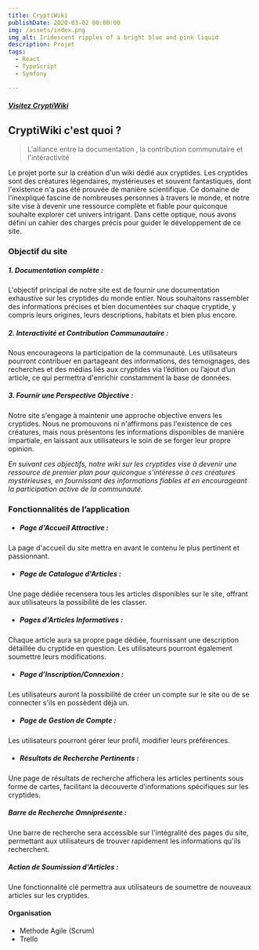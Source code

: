 ```yaml
---
title: CryptiWiki
publishDate: 2020-03-02 00:00:00
img: /assets/index.png
img_alt: Iridescent ripples of a bright blue and pink liquid
description: Projet
tags:
  - React
  - TypeScript
  - Symfony

---
```

##### [Visitez CryptiWiki ](http://cryptiwiki.fr/ "Site officiel de 'CryptiWiki'")
## CryptiWiki c'est quoi ? 

> L'alliance entre la documentation , la contribution communutaire et l'intéractivité 

Le projet porte sur la création d'un wiki dédié aux
cryptides. Les cryptides sont des créatures légendaires, mystérieuses et
souvent fantastiques, dont l'existence n'a pas été prouvée de manière
scientifique. Ce domaine de l'inexpliqué fascine de nombreuses
personnes à travers le monde, et notre site vise à devenir une ressource
complète et fiable pour quiconque souhaite explorer cet univers
intrigant. Dans cette optique, nous avons défini un cahier des charges
précis pour guider le développement de ce site.

### Objectif du site

##### 1.  Documentation complète : 
L'objectif principal de notre site est de
fournir une documentation exhaustive sur les cryptides du monde
entier. Nous souhaitons rassembler des informations précises et bien
documentées sur chaque cryptide, y compris leurs origines, leurs
descriptions, habitats et bien plus encore.

##### 2. Interactivité et Contribution Communautaire : 
Nous encourageons la participation de la communauté. Les utilisateurs pourront contribuer
en partageant des informations, des témoignages, des recherches et
des médias liés aux cryptides via l’édition ou l’ajout d’un article, ce qui
permettra d'enrichir constamment la base de données.

##### 3. Fournir une Perspective Objective : 
Notre site s'engage à maintenir une approche objective envers les cryptides. Nous ne promouvons ni
n'affirmons pas l'existence de ces créatures, mais nous présentons les
informations disponibles de manière impartiale, en laissant aux
utilisateurs le soin de se forger leur propre opinion.

*En suivant ces objectifs, notre wiki sur les cryptides vise à devenir une
ressource de premier plan pour quiconque s'intéresse à ces créatures
mystérieuses, en fournissant des informations fiables et en
encourageant la participation active de la communauté.*


### Fonctionnalités de l’application

- ##### Page d'Accueil Attractive  : 
La page d'accueil du site mettra en avant le contenu le plus pertinent et passionnant.
- ##### Page de Catalogue d'Articles : 
Une page dédiée recensera tous les articles disponibles sur le site, offrant aux utilisateurs la possibilité de les classer.


- ##### Pages d'Articles Informatives : 
Chaque article aura sa propre page
dédiée, fournissant une description détaillée du cryptide en
question. Les utilisateurs pourront également soumettre leurs
modifications.
- ##### Page d'Inscription/Connexion : 
Les utilisateurs auront la
possibilité de créer un compte sur le site ou de se connecter s'ils
en possèdent déjà un.
- ##### Page de Gestion de Compte : 
Les utilisateurs pourront gérer leur
profil, modifier leurs préférences.
- ##### Résultats de Recherche Pertinents : 
Une page de résultats de
recherche affichera les articles pertinents sous forme de cartes,
facilitant la découverte d'informations spécifiques sur les
cryptides.
##### Barre de Recherche Omniprésente : 
Une barre de recherche sera
accessible sur l'intégralité des pages du site, permettant aux
utilisateurs de trouver rapidement les informations qu'ils
recherchent.
##### Action de Soumission d'Articles :
Une fonctionnalité clé permettra
aux utilisateurs de soumettre de nouveaux articles sur les
cryptides.

#### Organisation 

- Methode Agile (Scrum)
- Trello  
